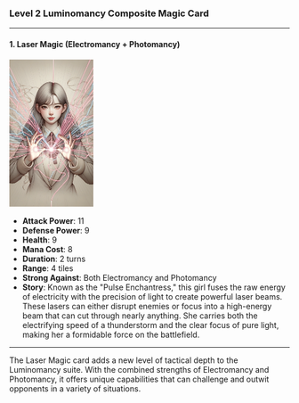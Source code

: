 ### Level 2 Luminomancy Composite Magic Card

---

#### 1. Laser Magic (Electromancy + Photomancy)
  <img src="./Pulse Enchantress.png" width="30%"></img>

- **Attack Power**: 11
- **Defense Power**: 9
- **Health**: 9
- **Mana Cost**: 8
- **Duration**: 2 turns
- **Range**: 4 tiles
- **Strong Against**: Both Electromancy and Photomancy
- **Story**: Known as the "Pulse Enchantress," this girl fuses the raw energy of electricity with the precision of light to create powerful laser beams. These lasers can either disrupt enemies or focus into a high-energy beam that can cut through nearly anything. She carries both the electrifying speed of a thunderstorm and the clear focus of pure light, making her a formidable force on the battlefield.

---

The Laser Magic card adds a new level of tactical depth to the Luminomancy suite. With the combined strengths of Electromancy and Photomancy, it offers unique capabilities that can challenge and outwit opponents in a variety of situations.